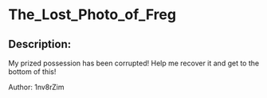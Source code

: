 
# The_Lost_Photo_of_Freg
## Description:
My prized possession has been corrupted! Help me recover it and get to the bottom of this!

Author: 1nv8rZim

